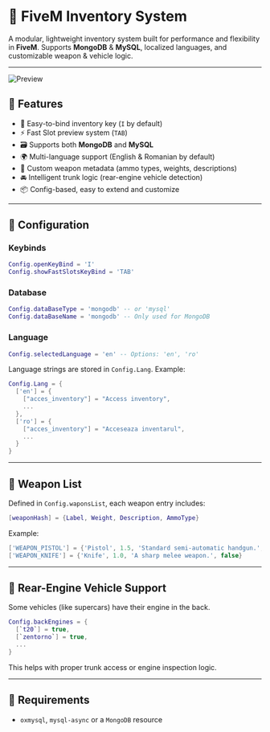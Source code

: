 # 🎒 FiveM Inventory System

A modular, lightweight inventory system built for performance and flexibility in **FiveM**. Supports **MongoDB** & **MySQL**, localized languages, and customizable weapon & vehicle logic.

---

![Preview](https://cdn.discordapp.com/attachments/1233752618153545869/1307748689392963686/image.png?ex=687685e0&is=68753460&hm=4aff4c1b48417ed44801de60e9eec54023206e89ceb9db41465602e6d939c678&)
<!-- Replace the image above with a real screenshot or GIF of your inventory UI -->

## 📌 Features

- 🔑 Easy-to-bind inventory key (`I` by default)
- ⚡ Fast Slot preview system (`TAB`)
- 🗃️ Supports both **MongoDB** and **MySQL**
- 🌍 Multi-language support (English & Romanian by default)
- 🔫 Custom weapon metadata (ammo types, weights, descriptions)
- 🚘 Intelligent trunk logic (rear-engine vehicle detection)
- 📦 Config-based, easy to extend and customize

---

## 🔧 Configuration

### Keybinds

```lua
Config.openKeyBind = 'I'
Config.showFastSlotsKeyBind = 'TAB'
```

### Database

```lua
Config.dataBaseType = 'mongodb' -- or 'mysql'
Config.dataBaseName = 'mongodb' -- Only used for MongoDB
```

### Language

```lua
Config.selectedLanguage = 'en' -- Options: 'en', 'ro'
```

Language strings are stored in `Config.Lang`. Example:

```lua
Config.Lang = {
  ['en'] = {
    ["acces_inventory"] = "Access inventory",
    ...
  },
  ['ro'] = {
    ["acces_inventory"] = "Acceseaza inventarul",
    ...
  }
}
```

---

## 🔫 Weapon List

Defined in `Config.waponsList`, each weapon entry includes:

```lua
[weaponHash] = {Label, Weight, Description, AmmoType}
```

Example:

```lua
['WEAPON_PISTOL'] = {'Pistol', 1.5, 'Standard semi-automatic handgun.', 'AMMO_PISTOL'}
['WEAPON_KNIFE'] = {'Knife', 1.0, 'A sharp melee weapon.', false}
```

---

## 🚗 Rear-Engine Vehicle Support

Some vehicles (like supercars) have their engine in the back.

```lua
Config.backEngines = {
  [`t20`] = true,
  [`zentorno`] = true,
  ...
}
```

This helps with proper trunk access or engine inspection logic.

---

## 🧪 Requirements

* `oxmysql`, `mysql-async` or a `MongoDB` resource
